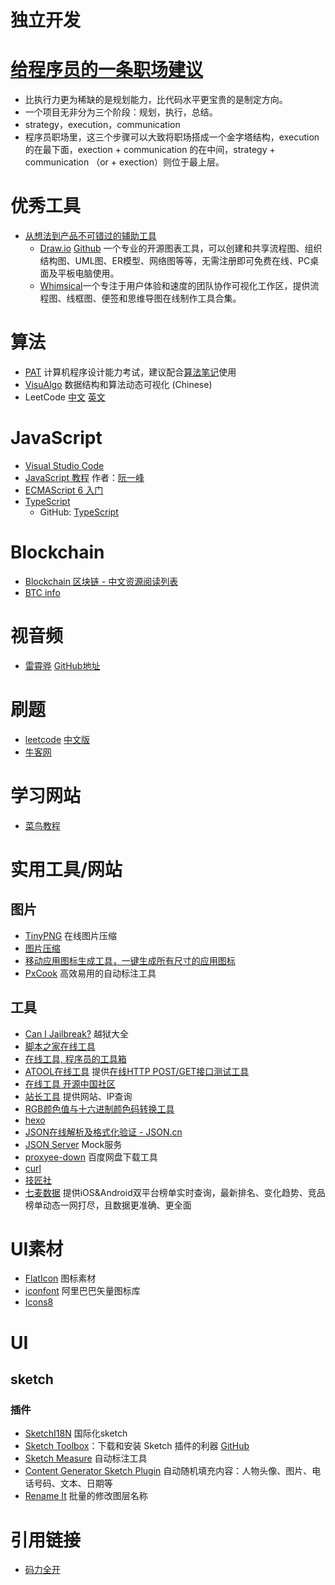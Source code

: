 # 独立开发
# [给程序员的一条职场建议](http://mrpeak.cn/blog/ios-career-advice/)
* 比执行力更为稀缺的是规划能力，比代码水平更宝贵的是制定方向。
* 一个项目无非分为三个阶段：规划，执行，总结。
* strategy，execution，communication
* 程序员职场里，这三个步骤可以大致将职场搭成一个金字塔结构，execution 的在最下面，exection + communication 的在中间，strategy + communication （or + exection）则位于最上层。


# 优秀工具
* [从想法到产品不可错过的辅助工具](https://www.maliquankai.com/2019/07/29/2019-07-29-mind-chart/)
    * [Draw.io](https://www.draw.io/) [Github](https://github.com/jgraph/drawio) 一个专业的开源图表工具，可以创建和共享流程图、组织结构图、UML图、ER模型、网络图等等，无需注册即可免费在线、PC桌面及平板电脑使用。
    * [Whimsical](https://whimsical.com/)一个专注于用户体验和速度的团队协作可视化工作区，提供流程图、线框图、便签和思维导图在线制作工具合集。

# 算法
* [PAT](https://www.patest.cn) 计算机程序设计能力考试，建议配合[算法笔记](https://item.jd.com/11973614.html)使用
* [VisuAlgo](https://visualgo.net/zh) 数据结构和算法动态可视化 (Chinese)
* LeetCode [中文](https://leetcode-cn.com/) [英文](https://leetcode.com/)


# JavaScript
* [Visual Studio Code](https://code.visualstudio.com)
* [JavaScript 教程](https://wangdoc.com/javascript/index.html) 作者：[阮一峰](http://www.ruanyifeng.com/home.html)
* [ECMAScript 6 入门](http://es6.ruanyifeng.com)
* [TypeScript](http://www.typescriptlang.org)
    * GitHub: [TypeScript](https://GitHub.com/Microsoft/TypeScript)

# Blockchain
* [Blockchain 区块链 - 中文资源阅读列表](https://liuboyu.github.io/blockchain/)
* [BTC info](https://blockchain.info)

# 视音频
* [雷霄骅](https://blog.csdn.net/leixiaohua1020) [GitHub地址](https://GitHub.com/leixiaohua1020)


# 刷题
* [leetcode](https://leetcode.com) [中文版](https://leetcode-cn.com)
* [牛客网](https://www.nowcoder.com)


# 学习网站
* [菜鸟教程](http://www.runoob.com)


# 实用工具/网站
## 图片
* [TinyPNG](https://tinypng.com) 在线图片压缩
* [图片压缩](https://img.top)
* [移动应用图标生成工具，一键生成所有尺寸的应用图标](https://icon.wuruihong.com)
* [PxCook](http://www.fancynode.com.cn/pxcook) 高效易用的自动标注工具

## 工具
* [Can I Jailbreak?](https://canijailbreak.com) 越狱大全
* [脚本之家在线工具](http://tools.jb51.net)
* [在线工具, 程序员的工具箱](https://tool.lu)
* [ATOOL在线工具](http://www.atool.org) 提供[在线HTTP POST/GET接口测试工具](http://www.atool.org/httptest.php)
* [在线工具 开源中国社区](http://tool.oschina.net)
* [站长工具](http://tool.chinaz.com) 提供网站、IP查询
* [RGB颜色值与十六进制颜色码转换工具](http://www.sioe.cn/yingyong/yanse-rgb-16/)
* [hexo](https://hexo.io/zh-cn/)
* [JSON在线解析及格式化验证 - JSON.cn](https://www.json.cn)
* [JSON Server](https://GitHub.com/typicode/json-server) Mock服务
* [proxyee-down](https://GitHub.com/proxyee-down-org/proxyee-down) 百度网盘下载工具
* [curl](https://curl.haxx.se)
* [技匠社](http://jijiangshe.com)
* [七麦数据](https://www.qimai.cn) 提供iOS&Android双平台榜单实时查询，最新排名、变化趋势、竞品榜单动态一网打尽，且数据更准确、更全面


# UI素材
* [FlatIcon](https://www.flaticon.com) 图标素材
* [iconfont](http://iconfont.cn) 阿里巴巴矢量图标库
* [Icons8](https://iconos8.es)

# UI
## sketch
### 插件
* [SketchI18N](https://github.com/cute/SketchI18N) 国际化sketch
* [Sketch Toolbox]((http://sketchtoolbox.com))：下载和安装 Sketch 插件的利器 [GitHub](https://github.com/shahruz/Sketch-Toolbox)
* [Sketch Measure](https://github.com/utom/sketch-measure) 自动标注工具
* [Content Generator Sketch Plugin](https://github.com/timuric/Content-generator-sketch-plugin) 自动随机填充内容：人物头像、图片、电话号码、文本、日期等
* [Rename It](https://github.com/rodi01/RenameIt) 批量的修改图层名称

# 引用链接
* [码力全开](https://www.maliquankai.com/)

